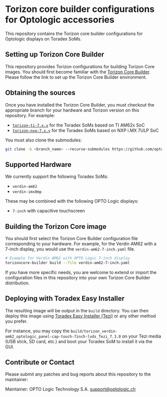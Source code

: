 # Torizon core builder configurations for Optologic accessories

This repository contains the Torizon core builder configurations for Optologic
displays on Toradex SoMs.

## Setting up Torizon Core Builder

This repository provides Torizon configurations for building Torizon Core
images. You should first become familiar with the [Torizon Core
Builder](https://developer.toradex.com/torizon/os-customization/torizoncore-builder-tool-customizing-torizoncore-images).
Please follow the link to set up the Torizon Core Builder environment.

## Obtaining the sources

Once you have installed the Torizon Core Builder, you must checkout the
appropriate branch for your hardware and Torizon version on this repository.
For example:
 - [`torizon-ti-7.x.y`](https://github.com/optologic/torizon-optologic/tree/torizon-ti-7.x.y) for the Toradex SoMs based on TI AM62x SoC
 - [`torizon-nxp-7.x.y`](https://github.com/optologic/torizon-optologic/tree/torizon-nxp-7.x.y) for the Toradex SoMs based on NXP i.MX 7ULP SoC

You must also clone the submodules:

```bash
git clone -b <branch_name> --recurse-submodules https://github.com/optologic/torizon-optologic.git
```

## Supported Hardware

We currently support the following Toradex SoMs:
 - `verdin-am62`
 - `verdin-imx8mp`

These may be combined with the following OPTO Logic displays:
 - `7-inch` with capacitive touchscreen

## Building the Torizon Core image

You should first select the Torizon Core Builder configuration file
corresponding to your hardware. For example, for the Verdin AM62 with a
7-inch display, you would use the `verdin-am62-7-inch.yaml` file.

```bash
# Example for Verdin AM62 with OPTO Logic 7-inch display
torizoncore-builder build --file verdin-am62-7-inch.yaml
```

If you have more specific needs, you are welcome to extend or import the
configuration files in this repository into your own Torizon Core Builder
distribution.

## Deploying with Toradex Easy Installer

The resulting image will be output in the `build` directory. You can then deploy
this image using [Toradex Easy Installer
(Tezi)](https://developer.toradex.com/software/toradex-easy-installer) or any
other method you prefer.

For instance, you may copy the
`build/torizon_verdin-am62_optologic_panel-cap-touch-7inch-lvds_Tezi_7.3.0` on
your Tezi media (USB stick, SD card, etc.) and boot your Toradex SoM to install
it via the GUI.

## Contribute or Contact

Please submit any patches and bug reports about this repository to the maintainer:

Maintainer: OPTO Logic Technology S.A. <support@optologic.ch>
